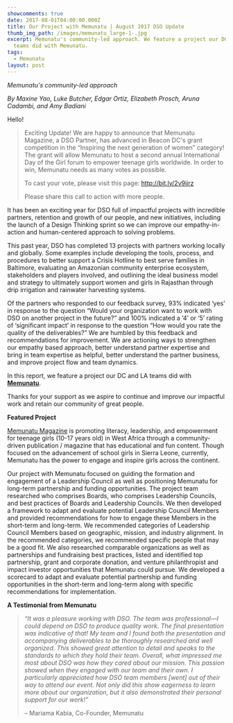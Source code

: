 ```yaml
---
showcomments: true
date: 2017-08-01T04:00:00.000Z
title: Our Project with Memunatu | August 2017 DSO Update
thumb_img_path: /images/memunatu_large-1-.jpg
excerpt: Memunatu's community-led approach. We feature a project our DC and LA
  teams did with Memunatu.
tags:
  - Memunatu
layout: post
---
```

*Memunatu's community-led approach*

*By Maxine Yao, Luke Butcher, Edgar Ortiz, Elizabeth Prosch, Aruna Cadambi, and Amy Badiani*

Hello!

> Exciting Update! We are happy to announce that Memunatu Magazine, a DSO Partner, has advanced in Beacon DC's grant competition in the “Inspiring the next generation of women” category! The grant will allow Memunatu to host a second annual International Day of the Girl forum to empower teenage girls worldwide. In order to win, Memunatu needs as many votes as possible.
>
> To cast your vote, please visit this page: <http://bit.ly/2v9ijrz>
>
> Please share this call to action with more people.

It has been an exciting year for DSO full of impactful projects with incredible partners, retention and growth of our people, and new initiatives, including the launch of a Design Thinking sprint so we can improve our empathy-in-action and human-centered approach to solving problems.

This past year, DSO has completed 13 projects with partners working locally and globally. Some examples include developing the tools, process, and procedures to better support a Crisis Hotline to best serve families in Baltimore, evaluating an Amazonian community enterprise ecosystem, stakeholders and players involved, and outlining the ideal business model and strategy to ultimately support women and girls in Rajasthan through drip irrigation and rainwater harvesting systems.

Of the partners who responded to our feedback survey, 93% indicated ‘yes’ in response to the question “Would your organization want to work with DSO on another project in the future?” and 100% indicated a ‘4’ or ‘5’ rating of ‘significant impact’ in response to the question “How would you rate the quality of the deliverables?” We are humbled by this feedback and recommendations for improvement. We are actioning ways to strengthen our empathy based approach, better understand partner expertise and bring in team expertise as helpful, better understand the partner business, and improve project flow and team dynamics.

In this report, we feature a project our DC and LA teams did with **[Memunatu](https://www.dsoglobal.org/posts/memunatu/index.html)**.

Thanks for your support as we aspire to continue and improve our impactful work and retain our community of great people.

**Featured Project**

[Memunatu Magazine](http://memunatumagazine.com/) is promoting literacy, leadership, and empowerment for teenage girls (10-17 years old) in West Africa through a community-driven publication / magazine that has educational and fun content. Though focused on the advancement of school girls in Sierra Leone, currently, Memunatu has the power to engage and inspire girls across the continent.

Our project with Memunatu focused on guiding the formation and engagement of a Leadership Council as well as positioning Memunatu for long-term partnership and funding opportunities. The project team researched who comprises Boards, who comprises Leadership Councils, and best practices of Boards and Leadership Councils. We then developed a framework to adapt and evaluate potential Leadership Council Members and provided recommendations for how to engage these Members in the short-term and long-term. We recommended categories of Leadership Council Members based on geographic, mission, and industry alignment. In the recommended categories, we recommended specific people that may be a good fit. We also researched comparable organizations as well as partnerships and fundraising best practices, listed and identified top partnership, grant and corporate donation, and venture philanthropist and impact investor opportunities that Memunatu could pursue. We developed a scorecard to adapt and evaluate potential partnership and funding opportunities in the short-term and long-term along with specific recommendations for implementation.

**A Testimonial from Memunatu**

> *“It was a pleasure working with DSO. The team was professional—I could depend on DSO to produce quality work. The final presentation was indicative of that! My team and I found both the presentation and accompanying deliverables to be thoroughly researched and well organized. This showed great attention to detail and speaks to the standards to which they hold their team. Overall, what impressed me most about DSO was how they cared about our mission. This passion showed when they engaged with our team and their own. I particularly appreciated how DSO team members \[went] out of their way to attend our event. Not only did this show eagerness to learn more about our organization, but it also demonstrated their personal support for our work!”*
>
> – Mariama Kabia, Co-Founder, Memunatu